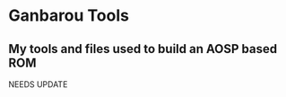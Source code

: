 Ganbarou Tools
======================================================================================================
My tools and files used to build an AOSP based ROM
------------------------------------------------------------------------------------------------------

NEEDS UPDATE
